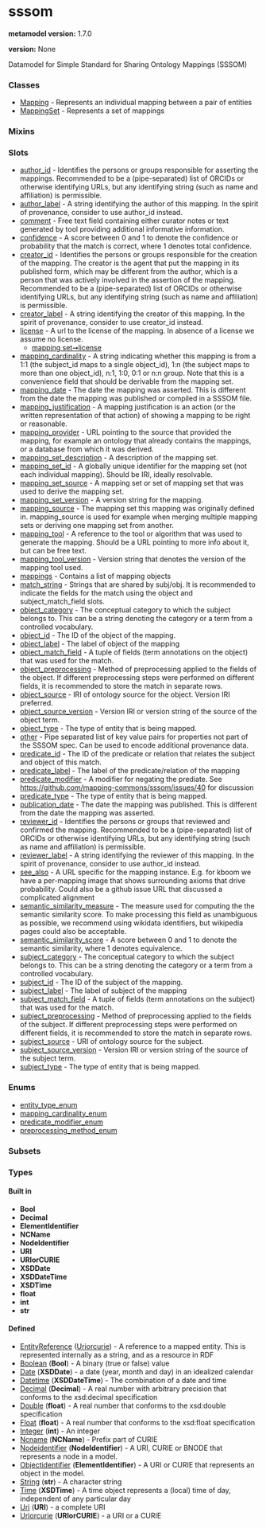 
# sssom


**metamodel version:** 1.7.0

**version:** None


Datamodel for Simple Standard for Sharing Ontology Mappings (SSSOM)


### Classes

 * [Mapping](Mapping.md) - Represents an individual mapping between a pair of entities
 * [MappingSet](MappingSet.md) - Represents a set of mappings

### Mixins


### Slots

 * [author_id](author_id.md) - Identifies the persons or groups responsible for asserting the mappings. Recommended to be a (pipe-separated) list of ORCIDs or otherwise identifying URLs, but any identifying string (such as name and affiliation) is permissible.
 * [author_label](author_label.md) - A string identifying the author of this mapping. In the spirit of provenance, consider to use author_id instead.
 * [comment](comment.md) - Free text field containing either curator notes or text generated by tool providing additional informative information.
 * [confidence](confidence.md) - A score between 0 and 1 to denote the confidence or probability that the match is correct, where 1 denotes total confidence.
 * [creator_id](creator_id.md) - Identifies the persons or groups responsible for the creation of the mapping. The creator is the agent that put the mapping in its published form, which may be different from the author, which is a person that was actively involved in the assertion of the mapping. Recommended to be a (pipe-separated) list of ORCIDs or otherwise identifying URLs, but any identifying string (such as name and affiliation) is permissible.
 * [creator_label](creator_label.md) - A string identifying the creator of this mapping. In the spirit of provenance, consider to use creator_id instead.
 * [license](license.md) - A url to the license of the mapping. In absence of a license we assume no license.
     * [mapping set➞license](mapping_set_license.md)
 * [mapping_cardinality](mapping_cardinality.md) - A string indicating whether this mapping is from a 1:1 (the subject_id maps to a single object_id), 1:n (the subject maps to more than one object_id), n:1, 1:0, 0:1 or n:n group. Note that this is a convenience field that should be derivable from the mapping set.
 * [mapping_date](mapping_date.md) - The date the mapping was asserted. This is different from the date the mapping was published or compiled in a SSSOM file.
 * [mapping_justification](mapping_justification.md) - A mapping justification is an action (or the written representation of that action) of showing a mapping to be right or reasonable.
 * [mapping_provider](mapping_provider.md) - URL pointing to the source that provided the mapping, for example an ontology that already contains the mappings, or a database from which it was derived.
 * [mapping_set_description](mapping_set_description.md) - A description of the mapping set.
 * [mapping_set_id](mapping_set_id.md) - A globally unique identifier for the mapping set (not each individual mapping). Should be IRI, ideally resolvable.
 * [mapping_set_source](mapping_set_source.md) - A mapping set or set of mapping set that was used to derive the mapping set.
 * [mapping_set_version](mapping_set_version.md) - A version string for the mapping.
 * [mapping_source](mapping_source.md) - The mapping set this mapping was originally defined in. mapping_source is used for example when merging multiple mapping sets or deriving one mapping set from another.
 * [mapping_tool](mapping_tool.md) - A reference to the tool or algorithm that was used to generate the mapping. Should be a URL pointing to more info about it, but can be free text.
 * [mapping_tool_version](mapping_tool_version.md) - Version string that denotes the version of the mapping tool used.
 * [mappings](mappings.md) - Contains a list of mapping objects
 * [match_string](match_string.md) - Strings that are shared by subj/obj. It is recommended to indicate the fields for the match using the object and subject_match_field slots.
 * [object_category](object_category.md) - The conceptual category to which the subject belongs to. This can be a string denoting the category or a term from a controlled vocabulary.
 * [object_id](object_id.md) - The ID of the object of the mapping.
 * [object_label](object_label.md) - The label of object of the mapping
 * [object_match_field](object_match_field.md) - A tuple of fields (term annotations on the object) that was used for the match.
 * [object_preprocessing](object_preprocessing.md) - Method of preprocessing applied to the fields of the object. If different preprocessing steps were performed on different fields, it is recommended to store the match in separate rows.
 * [object_source](object_source.md) - IRI of ontology source for the object. Version IRI preferred.
 * [object_source_version](object_source_version.md) - Version IRI or version string of the source of the object term.
 * [object_type](object_type.md) - The type of entity that is being mapped.
 * [other](other.md) - Pipe separated list of key value pairs for properties not part of the SSSOM spec. Can be used to encode additional provenance data.
 * [predicate_id](predicate_id.md) - The ID of the predicate or relation that relates the subject and object of this match.
 * [predicate_label](predicate_label.md) - The label of the predicate/relation of the mapping
 * [predicate_modifier](predicate_modifier.md) - A modifier for negating the prediate. See https://github.com/mapping-commons/sssom/issues/40 for discussion
 * [predicate_type](predicate_type.md) - The type of entity that is being mapped.
 * [publication_date](publication_date.md) - The date the mapping was published. This is different from the date the mapping was asserted.
 * [reviewer_id](reviewer_id.md) - Identifies the persons or groups that reviewed and confirmed the mapping. Recommended to be a (pipe-separated) list of ORCIDs or otherwise identifying URLs, but any identifying string (such as name and affiliation) is permissible.
 * [reviewer_label](reviewer_label.md) - A string identifying the reviewer of this mapping. In the spirit of provenance, consider to use author_id instead.
 * [see_also](see_also.md) - A URL specific for the mapping instance. E.g. for kboom we have a per-mapping image that shows surrounding axioms that drive probability. Could also be a github issue URL that discussed a complicated alignment
 * [semantic_similarity_measure](semantic_similarity_measure.md) - The measure used for computing the the semantic similarity score. To make processing this field as unambiguous as possible, we recommend using wikidata identifiers, but wikipedia pages could also be acceptable.
 * [semantic_similarity_score](semantic_similarity_score.md) - A score between 0 and 1 to denote the semantic similarity, where 1 denotes equivalence.
 * [subject_category](subject_category.md) - The conceptual category to which the subject belongs to. This can be a string denoting the category or a term from a controlled vocabulary.
 * [subject_id](subject_id.md) - The ID of the subject of the mapping.
 * [subject_label](subject_label.md) - The label of subject of the mapping
 * [subject_match_field](subject_match_field.md) - A tuple of fields (term annotations on the subject) that was used for the match.
 * [subject_preprocessing](subject_preprocessing.md) - Method of preprocessing applied to the fields of the subject. If different preprocessing steps were performed on different fields, it is recommended to store the match in separate rows.
 * [subject_source](subject_source.md) - URI of ontology source for the subject.
 * [subject_source_version](subject_source_version.md) - Version IRI or version string of the source of the subject term.
 * [subject_type](subject_type.md) - The type of entity that is being mapped.

### Enums

 * [entity_type_enum](entity_type_enum.md)
 * [mapping_cardinality_enum](mapping_cardinality_enum.md)
 * [predicate_modifier_enum](predicate_modifier_enum.md)
 * [preprocessing_method_enum](preprocessing_method_enum.md)

### Subsets


### Types


#### Built in

 * **Bool**
 * **Decimal**
 * **ElementIdentifier**
 * **NCName**
 * **NodeIdentifier**
 * **URI**
 * **URIorCURIE**
 * **XSDDate**
 * **XSDDateTime**
 * **XSDTime**
 * **float**
 * **int**
 * **str**

#### Defined

 * [EntityReference](types/EntityReference.md)  ([Uriorcurie](types/Uriorcurie.md))  - A reference to a mapped entity. This is represented internally as a string, and as a resource in RDF
 * [Boolean](types/Boolean.md)  (**Bool**)  - A binary (true or false) value
 * [Date](types/Date.md)  (**XSDDate**)  - a date (year, month and day) in an idealized calendar
 * [Datetime](types/Datetime.md)  (**XSDDateTime**)  - The combination of a date and time
 * [Decimal](types/Decimal.md)  (**Decimal**)  - A real number with arbitrary precision that conforms to the xsd:decimal specification
 * [Double](types/Double.md)  (**float**)  - A real number that conforms to the xsd:double specification
 * [Float](types/Float.md)  (**float**)  - A real number that conforms to the xsd:float specification
 * [Integer](types/Integer.md)  (**int**)  - An integer
 * [Ncname](types/Ncname.md)  (**NCName**)  - Prefix part of CURIE
 * [Nodeidentifier](types/Nodeidentifier.md)  (**NodeIdentifier**)  - A URI, CURIE or BNODE that represents a node in a model.
 * [Objectidentifier](types/Objectidentifier.md)  (**ElementIdentifier**)  - A URI or CURIE that represents an object in the model.
 * [String](types/String.md)  (**str**)  - A character string
 * [Time](types/Time.md)  (**XSDTime**)  - A time object represents a (local) time of day, independent of any particular day
 * [Uri](types/Uri.md)  (**URI**)  - a complete URI
 * [Uriorcurie](types/Uriorcurie.md)  (**URIorCURIE**)  - a URI or a CURIE

